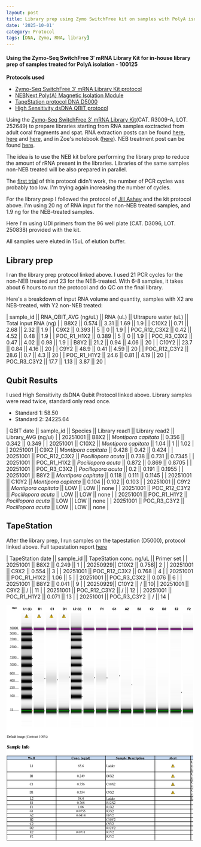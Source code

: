 ```yaml
---
layout: post
title: Library prep using Zymo SwitchFree kit on samples with PolyA isolation - 100125
date: '2025-10-01'
category: Protocol
tags: [DNA, Zymo, RNA, library]
---
```


#### Using the Zymo-Seq SwitchFree 3′ mRNA Library Kit for in-house library prep of samples treated for PolyA isolation - 100125

**Protocols used**
- [Zymo-Seq SwitchFree 3′ mRNA Library Kit protocol](https://github.com/FScucchia-LabNotebooks/FScucchia_Putnam_Lab_Notebook/blob/master/protocols/_r3008_r3009__zymo_seq_switchfree_3_mrna_library_kit.pdf)
- [NEBNext Poly(A) Magnetic Isolation Module](https://github.com/FScucchia-LabNotebooks/FScucchia_Putnam_Lab_Notebook/blob/master/protocols/NEBPolyA.pdf)
- [TapeStation protocol DNA D5000](https://github.com/meschedl/MESPutnam_Open_Lab_Notebook/blob/master/_posts/2019-07-30-DNA-Tapestation.md)
- [High Sensitivity dsDNA QBIT protocol](https://github.com/FScucchia-LabNotebooks/FScucchia_Putnam_Lab_Notebook/blob/master/protocols/MAN0017455_Qubit_1X2_dsDNA_HS_Assay_Kit_UG.pdf)

Using the [Zymo-Seq SwitchFree 3′ mRNA Library Kit](https://www.zymoresearch.com/products/zymo-seq-switchfree-3-mrna-library-kit)(CAT.  R3009-A, LOT. 252649) to prepare libraries starting from RNA samples exctracted from adult coral fragments and spat. RNA extraction posts can be found [here](https://fscucchia-labnotebooks.github.io/FScucchia_Putnam_Lab_Notebook/DNA-RNA-Hawaii-McapSpat2/), [here](https://fscucchia-labnotebooks.github.io/FScucchia_Putnam_Lab_Notebook/DNA-RNA-Hawaii-McapSpat3/) and [here](https://fscucchia-labnotebooks.github.io/FScucchia_Putnam_Lab_Notebook/DNA-RNA-Hawaii-McapSpat1/), and in Zoe's notebook ([here](https://zdellaert.github.io/ZD_Putnam_Lab_Notebook/Switch-Free-TimeSeries-Library-Prep-Test/)).
NEB treatment post can be found [here](https://fscucchia-labnotebooks.github.io/FScucchia_Putnam_Lab_Notebook/PolyAenrichment-NEB-trial/).

The idea is to use the NEB kit before performing the library prep to reduce the amount of rRNA present in the libraries. Libraries of the same samples non-NEB treated will be also prepared in parallel.

The [first trial](https://fscucchia-labnotebooks.github.io/FScucchia_Putnam_Lab_Notebook/LibraryPrep-NEBtreated/) of this protocol didn't work, the number of PCR cycles was probably too low. I'm trying again increasing the number of cycles.

For the library prep I followed the protocol of [Jill Ashey](https://github.com/JillAshey/JillAshey_Putnam_Lab_Notebook/blob/master/_posts/2024-03-29-Zymo-SwitchFree.md) and the kit protocol above.
I'm using 20 ng of RNA input for the non-NEB treated samples, and 1.9 ng for the NEB-treated samples.

Here I'm using UDI primers from the 96 well plate (CAT. D3096, LOT. 250838) provided with the kit.

All samples were eluted in 15uL of elution buffer.

## Library prep
I ran the library prep protocol linked above. I used 21 PCR cycles for the non-NEB treated and 23 for the NEB-treated. With 6-8 samples, it takes about 6 hours to run the protocol and do QC on the final library.

Here's a breakdown of input RNA volume and quantity, samples with X2 are NEB-treated, with Y2 non-NEB treated:

| sample_id || RNA_QBIT_AVG (ng/uL) || RNA (uL) || Ultrapure water (uL) || Total input RNA (ng) |
| B8X2     ||   0.574  ||  3.31 ||     1.69  ||       1.9       |
| C10X2    ||   0.71    || 2.68  ||    2.32     ||      1.9       |
| C9X2    ||   0.393   ||   5 ||   0    ||        1.9       |
| POC_R12_C3X2 || 0.42    || 4.52 ||   0.48  ||       1.9        |
| POC_R1_H1X2  || 0.389 || 5   ||   0       ||    1.9    |
| POC_R3_C3X2   ||  0.47   || 4.02 ||   0.98       ||   1.9     |
| B8Y2     ||   21.2   ||  0.94 ||    4.06   ||       20       |
| C10Y2    ||   23.7    || 0.84  ||     4.16   ||      20       |
| C9Y2    ||   48.9    ||   0.41 ||   4.59    ||        20      |
| POC_R12_C3Y2 || 28.6    ||  0.7 ||   4.3  ||       20       |
| POC_R1_H1Y2  || 24.6  ||   0.81  ||   4.19        ||   20    |
| POC_R3_C3Y2   ||  17.7   ||   1.13 ||   3.87       ||   20     |

## Qubit Results
I used High Sensitivity dsDNA Qubit Protocol linked above. Library samples were read twice, standard only read once.
- Standard 1: 58.50
- Standard 2: 24225.64

| QBIT date  || sample_id  ||     Species    ||  Library read1 || Library read2  || Library_AVG (ng/ul) |
|  20251001 || B8X2 || *Montipora capitata*  || 0.356  || 0.342  || 0.349        |
|  20251001 || C10X2   || *Montipora capitata* || 1.04   || 1     || 1.02         |
|  20251001 || C9X2 || *Montipora capitata*  || 0.428  || 0.42   || 0.424        |
|  20251001 || POC_R12_C3X2  || *Pocillopora acuta* || 0.738  || 0.731  || 0.7345      |
|  20251001 ||  POC_R1_H1X2 || *Pocillopora acuta*  || 0.872  || 0.869  || 0.8705      |
|  20251001 || POC_R3_C3X2  || *Pocillopora acuta* || 0.2    || 0.191  || 0.1955      |
|  20251001 || B8Y2 || *Montipora capitata*  || 0.118  || 0.111  || 0.1145      |
|  20251001 || C10Y2   || *Montipora capitata* || 0.104  || 0.102  || 0.103        |
|  20251001 || C9Y2 || *Montipora capitata*  || LOW    || LOW    || none         |
|  20251001 || POC_R12_C3Y2  || *Pocillopora acuta* || LOW    || LOW    || none         |
|  20251001 ||  POC_R1_H1Y2 || *Pocillopora acuta*  || LOW    || LOW    || none         |
|  20251001 || POC_R3_C3Y2  || *Pocillopora acuta* || LOW    || LOW    || none         |

## TapeStation
After the library prep, I run samples on the tapestation (D5000), protocol linked above.
Full tapestation report [here](https://github.com/FScucchia-LabNotebooks/FScucchia_Putnam_Lab_Notebook/blob/master/docs/2025-10-01%20-%20NEB_regular_trial2.pdf)

| TapeStation date  || sample_id  ||  TapeStation conc. ng/uL ||   Primer set  |
|  20251001 || B8X2 || 0.249  || 1  |
|  20250929|| C10X2   || 0.756|| 2 |
|  20251001 || C9X2 || 0.554 || 3 |
|  20251001 || POC_R12_C3X2  || 0.768 || 4  |
|  20251001 ||  POC_R1_H1X2 || 1.06  || 5 |
|  20251001  || POC_R3_C3X2  || 0.076 || 6 |
|  20251001 || B8Y2 || 0.041  || 9   |
|  20250929|| C10Y2   || / || 10|
|  20251001 || C9Y2 || /  || 11 |
|  20251001 || POC_R12_C3Y2  || / || 12  |
|  20251001 ||  POC_R1_H1Y2 || 0.071 || 13 |
|  20251001  || POC_R3_C3Y2  || / || 14 |

![NEB_compare_library2.png](https://github.com/FScucchia-LabNotebooks/FScucchia_Putnam_Lab_Notebook/blob/master/images/NEB_compare_library2.png?raw=true)
